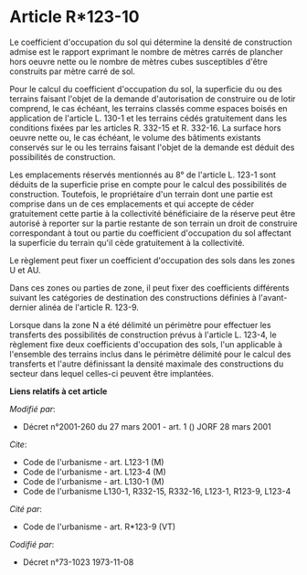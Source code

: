 # Article R*123-10

Le coefficient d'occupation du sol qui détermine la densité de construction admise est le rapport exprimant le nombre de
mètres carrés de plancher hors oeuvre nette ou le nombre de mètres cubes susceptibles d'être construits par mètre carré de
sol.

Pour le calcul du coefficient d'occupation du sol, la superficie du ou des terrains faisant l'objet de la demande
d'autorisation de construire ou de lotir comprend, le cas échéant, les terrains classés comme espaces boisés en application
de l'article L. 130-1 et les terrains cédés gratuitement dans les conditions fixées par les articles R. 332-15 et R. 332-16.
La surface hors oeuvre nette ou, le cas échéant, le volume des bâtiments existants conservés sur le ou les terrains faisant
l'objet de la demande est déduit des possibilités de construction.

Les emplacements réservés mentionnés au 8° de l'article L. 123-1 sont déduits de la superficie prise en compte pour le calcul
des possibilités de construction. Toutefois, le propriétaire d'un terrain dont une partie est comprise dans un de ces
emplacements et qui accepte de céder gratuitement cette partie à la collectivité bénéficiaire de la réserve peut être
autorisé à reporter sur la partie restante de son terrain un droit de construire correspondant à tout ou partie du
coefficient d'occupation du sol affectant la superficie du terrain qu'il cède gratuitement à la collectivité.

Le règlement peut fixer un coefficient d'occupation des sols dans les zones U et AU.

Dans ces zones ou parties de zone, il peut fixer des coefficients différents suivant les catégories de destination des
constructions définies à l'avant-dernier alinéa de l'article R. 123-9.

Lorsque dans la zone N a été délimité un périmètre pour effectuer les transferts des possibilités de construction prévus à
l'article L. 123-4, le règlement fixe deux coefficients d'occupation des sols, l'un applicable à l'ensemble des terrains
inclus dans le périmètre délimité pour le calcul des transferts et l'autre définissant la densité maximale des constructions
du secteur dans lequel celles-ci peuvent être implantées.

**Liens relatifs à cet article**

_Modifié par_:

  - Décret n°2001-260 du 27 mars 2001 - art. 1 () JORF 28 mars 2001

_Cite_:

  - Code de l'urbanisme - art. L123-1 (M)
  - Code de l'urbanisme - art. L123-4 (M)
  - Code de l'urbanisme - art. L130-1 (M)
  - Code de l'urbanisme L130-1, R332-15, R332-16, L123-1, R123-9, L123-4

_Cité par_:

  - Code de l'urbanisme - art. R*123-9 (VT)

_Codifié par_:

  - Décret n°73-1023 1973-11-08
